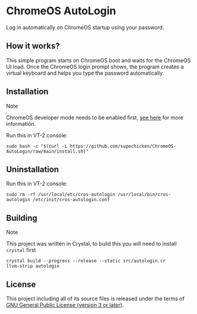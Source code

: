 # ChromeOS AutoLogin
Log in automatically on ChromeOS startup using your password.

## How it works?
This simple program starts on ChromeOS boot and waits for the ChromeOS UI load.
Once the ChromeOS login prompt shows, the program creates a virtual keyboard and helps you type the password automatically.

## Installation

> [!NOTE]
> ChromeOS developer mode needs to be enabled first, [see here](https://github.com/chromebrew/chromebrew?tab=readme-ov-file#prerequisites) for more information.

Run this in VT-2 console:
```shell
sudo bash -c "$(curl -L https://github.com/supechicken/ChromeOS-AutoLogin/raw/main/install.sh)"
```

## Uninstallation
Run this in VT-2 console:
```shell
sudo rm -rf /usr/local/etc/cros-autologin /usr/local/bin/cros-autologin /etc/init/cros-autologin.conf
```

## Building

> [!NOTE]
> This project was written in Crystal, to build this you will need to install `crystal` first

```shell
crystal build --progress --release --static src/autologin.cr
llvm-strip autologin
```

## License
This project including all of its source files is released under the terms of [GNU General Public License (version 3 or later)](http://www.gnu.org/licenses/gpl.txt).
